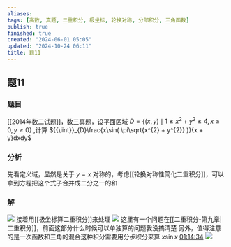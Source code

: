 ```yaml
---
aliases: 
tags: [高数, 真题, 二重积分, 极坐标, 轮换对称, 分部积分, 三角函数]
publish: true
finished: true
created: "2024-06-01 05:05"
updated: "2024-10-24 06:11"
title: 题11
---
```

## 题11 
### 题目
[[2014年数二试题]]，数三真题，设平面区域 $D = \{(x,y) {\mid} 1 {\leq} x^{2} + y^{2} {\leq} 4,x {\geq} 0,y {\geq} 0 \}$ ,计算 ${{\iint}}_{D}\frac{x\sin( \pi\sqrt{x^{2} + y^{2}} )}{x + y}dxdy$ 
### 分析
先看定义域，显然是关于 $y=x$ 对称的，考虑[[轮换对称性简化二重积分]]，可以拿到方程把这个式子合并成二分之一的和
### 解
![](https://img.hwenyi.live/202405161459010.webp)
接着用[[极坐标算二重积分]]来处理
![](https://img.hwenyi.live/202405161502398.webp)
这里有一个问题在[[二重积分-第九章|二重积分]]，前面这部分什么时候可以单独算的问题我没搞清楚 
另外，值得注意的是一次函数和三角的混合这种积分需要用分步积分来算 $x\sin x$
[01:14:34](https://www.youtube.com/watch?v=Up93uhfimyc&t=4475#t=1:14:34.74) 
![](https://img.hwenyi.live/202405161512206.webp)
